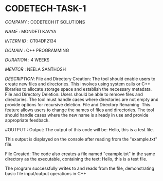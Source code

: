 # CODETECH-TASK-1

*COMPANY* : CODETECH IT SOLUTIONS

*NAME* : MONDETI KAVYA

*INTERN ID* : CT04DF2134

*DOMAIN* : C++ PROGRAMMING

*DURATION* : 4 WEEKS

*MENTOR* : NEELA SANTHOSH

*DESCRIPTION*:  File and Directory Creation:
The tool should enable users to create new files and directories. This involves using system calls or C++ libraries to allocate storage space and establish the necessary metadata.
File and Directory Deletion:
Users should be able to remove files and directories. The tool must handle cases where directories are not empty and provide options for recursive deletion.
File and Directory Renaming:
This feature allows users to change the names of files and directories. The tool should handle cases where the new name is already in use and provide appropriate feedback.

#OUTPUT : Output:
The output of this code will be:
Hello, this is a test file.

This output is displayed on the console after reading from the "example.txt" file.

File Created:
The code also creates a file named "example.txt" in the same directory as the executable, containing the text:
Hello, this is a test file.

The program successfully writes to and reads from the file, demonstrating basic file input/output operations in C++



